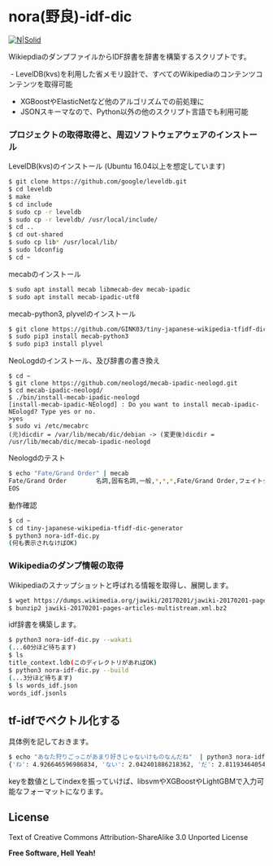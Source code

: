 # nora(野良)-idf-dic

[![N|Solid](https://cldup.com/dTxpPi9lDf.thumb.png)](https://nodesource.com/products/nsolid)

WikiepdiaのダンプファイルからIDF辞書を辞書を構築するスクリプトです。

  - LevelDB(kvs)を利用した省メモリ設計で、すべてのWikipediaのコンテンツコンテンツを取得可能
  - XGBoostやElasticNetなど他のアルゴリズムでの前処理に
  - JSONスキーマなので、Python以外の他のスクリプト言語でも利用可能
  
### プロジェクトの取得取得と、周辺ソフトウェアウェアのインストール
LevelDB(kvs)のインストール
(Ubuntu 16.04以上を想定しています)
```sh
$ git clone https://github.com/google/leveldb.git
$ cd leveldb
$ make 
$ cd include
$ sudo cp -r leveldb
$ sudo cp -r leveldb/ /usr/local/include/
$ cd ..
$ cd out-shared
$ sudo cp lib* /usr/local/lib/
$ sudo ldconfig
$ cd ~
```
mecabのインストール
```sh
$ sudo apt install mecab libmecab-dev mecab-ipadic
$ sudo apt install mecab-ipadic-utf8
```
mecab-python3, plyvelのインストール
```sh
$ git clone https://github.com/GINK03/tiny-japanese-wikipedia-tfidf-dic-generator
$ sudo pip3 install mecab-python3
$ sudo pip3 install plyvel
```
NeoLogdのインストール、及び辞書の書き換え
```
$ cd ~
$ git clone https://github.com/neologd/mecab-ipadic-neologd.git
$ cd mecab-ipadic-neologd/
$ ./bin/install-mecab-ipadic-neologd
[install-mecab-ipadic-NEologd] : Do you want to install mecab-ipadic-NEologd? Type yes or no.
>yes
$ sudo vi /etc/mecabrc
(元)dicdir = /var/lib/mecab/dic/debian -> (変更後)dicdir = /usr/lib/mecab/dic/mecab-ipadic-neologd
```
Neologdのテスト
```sh
$ echo "Fate/Grand Order" | mecab
Fate/Grand Order        名詞,固有名詞,一般,*,*,*,Fate/Grand Order,フェイトグランドオーダー,フェイトグランドオー ダー
EOS
```
動作確認
```sh
$ cd ~
$ cd tiny-japanese-wikipedia-tfidf-dic-generator
$ python3 nora-idf-dic.py
(何も表示されなけばOK)
```

### Wikipediaのダンプ情報の取得
Wikipediaのスナップショットと呼ばれる情報を取得し、展開します。
```sh
$ wget https://dumps.wikimedia.org/jawiki/20170201/jawiki-20170201-pages-articles-multistream.xml.bz2
$ bunzip2 jawiki-20170201-pages-articles-multistream.xml.bz2
```
idf辞書を構築します。
```sh
$ python3 nora-idf-dic.py --wakati
(...60分ほど待ちます)
$ ls 
title_context.ldb(このディレクトリがあればOK)
$ python3 nora-idf-dic.py --build
(...3分ほど待ちます)
$ ls words_idf.json
words_idf.jsonls
```
## tf-idfでベクトル化する
具体例を記しておきます。
```sh
$ echo "あなた狩りごっこがあまり好きじゃないけものなんだね"  | python3 nora-idf-dic.py --check
{'ね': 4.926646596986834, 'ない': 2.042401886218362, 'だ': 2.8119346405476735, 'が': 1.2142350698667934, 'じゃ': 6.054326132384362, 'あなた': 5.476151075317936, 'ごっこ': 8.627077870130083, 'ん': 3.364157726200682, '狩り': 7.11635016692977, '好き': 4.97306829447642, 'けもの': 9.584680272531994, 'あまり': 5.093448481495583, 'な': 1.6713533531785785}
```
keyを数値としてindexを振っていけば、libsvmやXGBoostやLightGBMで入力可能なフォーマットになります。


License
----

Text of Creative Commons Attribution-ShareAlike 3.0 Unported License


**Free Software, Hell Yeah!**
